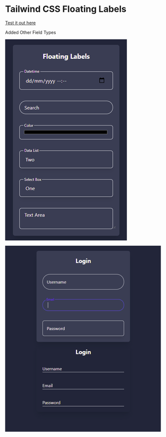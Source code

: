 # Tailwind CSS Floating Labels

[Test it out here](https://avertry.github.io/TailWind-Floating-Labels/dist/)

Added Other Field Types

![](image/README/1620900319207.png)

![](image/README/1620845009672.png)
